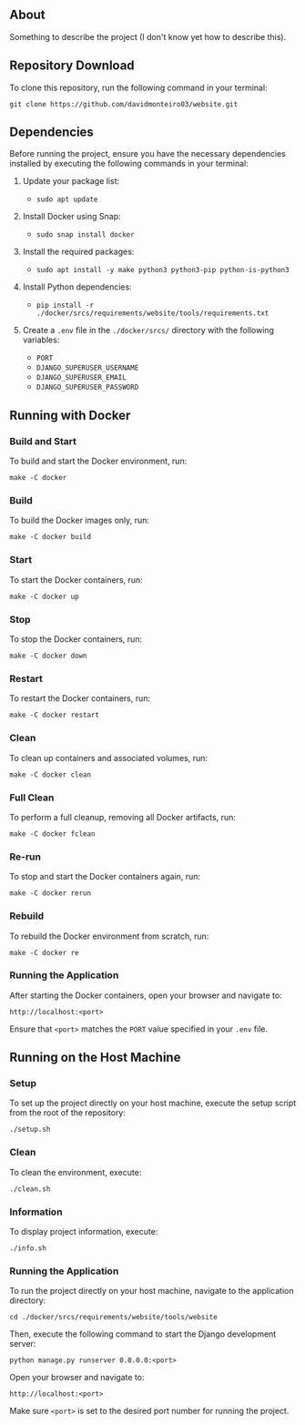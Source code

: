 ## About
<p>Something to describe the project (I don't know yet how to describe this).</p>

## Repository Download
<p>To clone this repository, run the following command in your terminal:</p>

`git clone https://github.com/davidmonteiro03/website.git`

## Dependencies
<p>Before running the project, ensure you have the necessary dependencies installed by executing the following commands in your terminal:</p>

1. Update your package list:
   - `sudo apt update`

2. Install Docker using Snap:
   - `sudo snap install docker`

3. Install the required packages:
   - `sudo apt install -y make python3 python3-pip python-is-python3`

4. Install Python dependencies:
   - `pip install -r ./docker/srcs/requirements/website/tools/requirements.txt`

5. Create a `.env` file in the `./docker/srcs/` directory with the following variables:
   - `PORT`
   - `DJANGO_SUPERUSER_USERNAME`
   - `DJANGO_SUPERUSER_EMAIL`
   - `DJANGO_SUPERUSER_PASSWORD`

## Running with Docker
### Build and Start
<p>To build and start the Docker environment, run:</p>

`make -C docker`

### Build
<p>To build the Docker images only, run:</p>

`make -C docker build`

### Start
<p>To start the Docker containers, run:</p>

`make -C docker up`

### Stop
<p>To stop the Docker containers, run:</p>

`make -C docker down`

### Restart
<p>To restart the Docker containers, run:</p>

`make -C docker restart`

### Clean
<p>To clean up containers and associated volumes, run:</p>

`make -C docker clean`

### Full Clean
<p>To perform a full cleanup, removing all Docker artifacts, run:</p>

`make -C docker fclean`

### Re-run
<p>To stop and start the Docker containers again, run:</p>

`make -C docker rerun`

### Rebuild
<p>To rebuild the Docker environment from scratch, run:</p>

`make -C docker re`

### Running the Application
<p>After starting the Docker containers, open your browser and navigate to:</p>

`http://localhost:<port>`

<p>

Ensure that `<port>` matches the `PORT` value specified in your `.env` file.

</p>

## Running on the Host Machine
### Setup
<p>To set up the project directly on your host machine, execute the setup script from the root of the repository:<p>

`./setup.sh`

### Clean
<p>To clean the environment, execute:</p>

`./clean.sh`

### Information
<p>To display project information, execute:</p>

`./info.sh`

### Running the Application
<p>To run the project directly on your host machine, navigate to the application directory:</p>

`cd ./docker/srcs/requirements/website/tools/website`

<p>Then, execute the following command to start the Django development server:</p>

`python manage.py runserver 0.0.0.0:<port>`

<p>Open your browser and navigate to:</p>

`http://localhost:<port>`

<p>

Make sure `<port>` is set to the desired port number for running the project.

</p>
